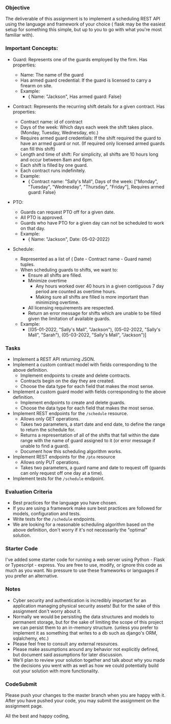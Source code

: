 ### Objective
 
The deliverable of this assignment is to implement a scheduling REST API using the language and framework of your choice ( flask may be the easiest setup for something this simple, but up to you to go with what you're most familiar with).
 
### Important Concepts:
 
- Guard: Represents one of the guards employed by the firm. Has properties:
    - Name: The name of the guard
    - Has armed guard credential: If the guard is licensed to carry a firearm on site.
    - Example:
        - { Name: "Jackson", Has armed guard: False}
 
- Contract: Represents the recurring shift details for a given contract. Has properties:
    - Contract name: id of contract
    - Days of the week: Which days each week the shift takes place. (Monday, Tuesday, Wednesday, etc.)
    - Requires armed guard credentials: If the shift required the guard to have an armed guard or not. (If required only licensed armed guards can fill this shift)
    - Length and time of shift: For simplicity, all shifts are 10 hours long and occur between 8am and 6pm.
    - Each shift is filled by one guard.
    - Each contract runs indefinitely.
    - Example:
        - { Contract name: "Sally's Mall", Days of the week: ["Monday", "Tuesday", "Wednesday", "Thursday", "Friday"], Requires armed guard: False}
 
- PTO:
    - Guards can request PTO off for a given date.
    - All PTO is approved.
    - Guards who have PTO for a given day can not be scheduled to work on that day.
    - Example:
        - { Name: "Jackson", Date: 05-02-2022}

- Schedule: 
    - Represented as a list of ( Date - Contract name - Guard name) tuples.
    - When scheduling guards to shifts, we want to:
        - Ensure all shifts are filled.
        - Minimize overtime
            - Any hours worked over 40 hours in a given contiguous 7 day period are counted as overtime hours.
            - Making sure all shifts are filled is more important than minimizing overtime.
        - All licensing requirements are respected.
        - Return an error message for shifts which are unable to be filled given the limitation of available guards.    
    - Example:
        - [(05-01-2022, "Sally's Mall", "Jackson"), (05-02-2022, "Sally's Mall", "Sarah"), (05-03-2022, "Sally's Mall", "Jackson")]
 
### Tasks
 
-   Implement a REST API returning JSON.
-   Implement a custom contract model with fields corresponding to the above definition.
    - Implement endpoints to create and delete contracts.
    - Contracts begin on the day they are created.
    - Choose the data type for each field that makes the most sense.
-   Implement a custom guard model with fields corresponding to the above definition.
    - Implement endpoints to create and delete guards.
    - Choose the data type for each field that makes the most sense.
-   Implement REST endpoints for the `/schedule` resource.
    - Allows only GET operations.
    - Takes two parameters, a start date and end date, to define the range to return the schedule for.
    - Returns a representation of all of the shifts that fall within the date range with the name of guard assigned to it (or error message if unable to find a guard).
    - Document how this scheduling algorithm works.
-   Implement REST endpoints for the `/pto` resource
    - Allows only PUT operations.
    - Takes two parameters, a guard name and date to request off (guards can only request off one day at a time).
-   Implement tests for the `/schedule` endpoint.
 
### Evaluation Criteria
 
-   Best practices for the language you have chosen.
-   If you are using a framework make sure best practices are followed for models, configuration and tests.
-   Write tests for the `/schedule` endpoints.
-   We are looking for a reasonable scheduling algorithm based on the above definition, don't worry if it's not necessarily the "optimal" solution.
 
### Starter Code

I've added some starter code for running a web server using Python - Flask or Typescript - express. You are free to use, modify, or ignore this code as much as you want. No pressure to use these frameworks or languages if you prefer an alternative.

### Notes
 
- Cyber security and authentication is incredibly important for an application managing physical security assets! But for the sake of this assignment don't worry about it.
- Normally we would be persisting the data structures and models to permanent storage, but for the sake of limiting the scope of this project we can persist them to an in-memory structure. (unless you prefer to implement it as something that writes to a db such as django's ORM, sqlalchemy, etc.)
- Please feel free to consult any external resources.
- Please make assumptions around any behavior not explicitly defined, but document said assumptions for later discussion.
- We'll plan to review your solution together and talk about why you made the decisions you went with as well as how we could potentially build out your solution with more functionality.
 
### CodeSubmit
 
Please push your changes to the master branch when you are happy with it.
After you have pushed your code, you may submit the assignment on the assignment page.
 
All the best and happy coding,

